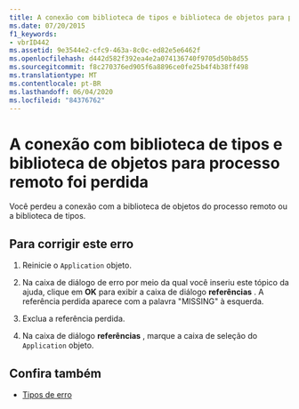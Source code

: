 ```yaml
---
title: A conexão com biblioteca de tipos e biblioteca de objetos para processo remoto foi perdida
ms.date: 07/20/2015
f1_keywords:
- vbrID442
ms.assetid: 9e3544e2-cfc9-463a-8c0c-ed82e5e6462f
ms.openlocfilehash: d442d582f392ea4e2a074136740f9705d50b8d55
ms.sourcegitcommit: f8c270376ed905f6a8896ce0fe25b4f4b38ff498
ms.translationtype: MT
ms.contentlocale: pt-BR
ms.lasthandoff: 06/04/2020
ms.locfileid: "84376762"
---
```

# <a name="connection-to-type-library-or-object-library-for-remote-process-has-been-lost"></a>A conexão com biblioteca de tipos e biblioteca de objetos para processo remoto foi perdida
Você perdeu a conexão com a biblioteca de objetos do processo remoto ou a biblioteca de tipos.  
  
## <a name="to-correct-this-error"></a>Para corrigir este erro  
  
1. Reinicie o `Application` objeto.  
  
2. Na caixa de diálogo de erro por meio da qual você inseriu este tópico da ajuda, clique em **OK** para exibir a caixa de diálogo **referências** . A referência perdida aparece com a palavra "MISSING" à esquerda.  
  
3. Exclua a referência perdida.  
  
4. Na caixa de diálogo **referências** , marque a caixa de seleção do `Application` objeto.  
  
## <a name="see-also"></a>Confira também

- [Tipos de erro](../programming-guide/language-features/error-types.md)
